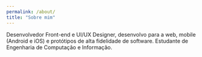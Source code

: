 ```yaml
---
permalink: /about/
title: "Sobre mim"
---
```


Desenvolvedor Front-end e UI/UX Designer, desenvolvo para a web, mobile (Android e iOS) e protótipos de alta fidelidade de software. Estudante de Engenharia de Computação e Informação.
